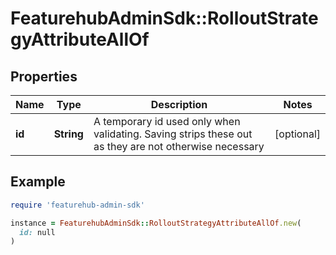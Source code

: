 # FeaturehubAdminSdk::RolloutStrategyAttributeAllOf

## Properties

| Name | Type | Description | Notes |
| ---- | ---- | ----------- | ----- |
| **id** | **String** | A temporary id used only when validating. Saving strips these out as they are not otherwise necessary | [optional] |

## Example

```ruby
require 'featurehub-admin-sdk'

instance = FeaturehubAdminSdk::RolloutStrategyAttributeAllOf.new(
  id: null
)
```

